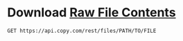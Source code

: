 # Download [Raw File Contents](https://developers.copy.com/documentation#api-calls/filesystem)
	GET https://api.copy.com/rest/files/PATH/TO/FILE


